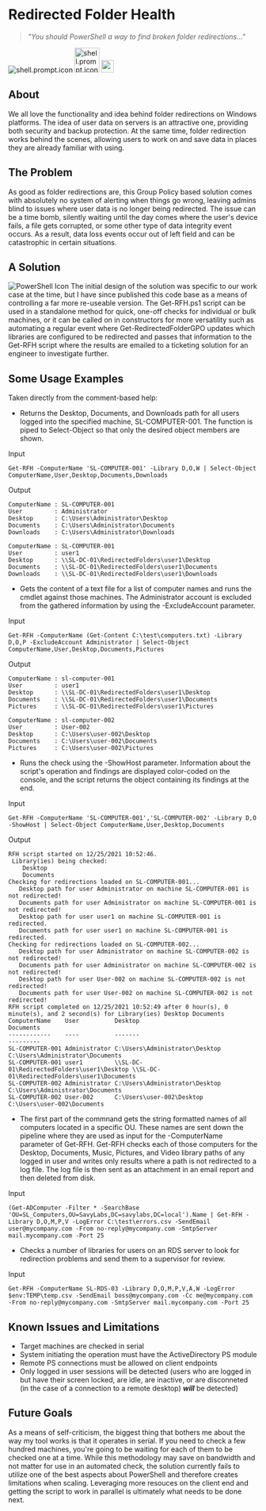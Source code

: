 # Redirected Folder Health
> _"You should PowerShell a way to find broken folder redirections..."_

![shell.prompt.icon](https://raw.githubusercontent.com/drummermanrob20/Misc/main/resources/shell.prompt.icon.png)
<img src="https://raw.githubusercontent.com/drummermanrob20/Misc/main/resources/shell.prompt.icon.png" alt="shell.prompt.icon" style="width:50px;"/>
<img src="https://raw.githubusercontent.com/drummermanrob20/Misc/main/resources/shell.prompt.icon.png" width="25"/>
## About
We all love the functionality and idea behind folder redirections on Windows platforms.  The idea of user data on servers is an attractive one, providing both security and backup protection.  At the same time, folder redirection works behind the scenes, allowing users to work on and save data in places they are already familiar with using.

## The Problem
As good as folder redirections are, this Group Policy based solution comes with absolutely no system of alerting when things go wrong, leaving admins blind to issues where user data is no longer being redirected.  The issue can be a time bomb, silently waiting until the day comes where the user's device fails, a file gets corrupted, or some other type of data integrity event occurs.  As a result, data loss events occur out of left field and can be catastrophic in certain situations.

## A Solution
![PowerShell Icon](https://raw.githubusercontent.com/drummermanrob20/Misc/main/resources/PowerShell_Core_6.0_icon.png)
The initial design of the solution was specific to our work case at the time, but I have since published this code base as a means of controlling a far more re-useable version.  The Get-RFH.ps1 script can be used in a standalone method for quick, one-off checks for individual or bulk machines, or it can be called on in constructors for more versatility such as automating a regular event where Get-RedirectedFolderGPO updates which libraries are configured to be redirected and passes that information to the Get-RFH script where the results are emailed to a ticketing solution for an engineer to investigate further.

## Some Usage Examples
Taken directly from the comment-based help:

- Returns the Desktop, Documents, and Downloads path for all users logged into the specified machine, SL-COMPUTER-001.  The function is piped to Select-Object so that only the desired object members are shown.

Input
```
Get-RFH -ComputerName 'SL-COMPUTER-001' -Library D,O,W | Select-Object ComputerName,User,Desktop,Documents,Downloads
```

Output
```
ComputerName : SL-COMPUTER-001
User         : Administrator
Desktop      : C:\Users\Administrator\Desktop
Documents    : C:\Users\Administrator\Documents
Downloads    : C:\Users\Administrator\Downloads

ComputerName : SL-COMPUTER-001
User         : user1
Desktop      : \\SL-DC-01\RedirectedFolders\user1\Desktop
Documents    : \\SL-DC-01\RedirectedFolders\user1\Documents
Downloads    : \\SL-DC-01\RedirectedFolders\user1\Downloads
```

- Gets the content of a text file for a list of computer names and runs the cmdlet against those machines.  The Administrator account is excluded from the gathered information by using the -ExcludeAccount parameter.

Input
```
Get-RFH -ComputerName (Get-Content C:\test\computers.txt) -Library D,O,P -ExcludeAccount Administrator | Select-Object ComputerName,User,Desktop,Documents,Pictures
```

Output
```
ComputerName : sl-computer-001
User         : user1
Desktop      : \\SL-DC-01\RedirectedFolders\user1\Desktop
Documents    : \\SL-DC-01\RedirectedFolders\user1\Documents
Pictures     : \\SL-DC-01\RedirectedFolders\user1\Pictures

ComputerName : sl-computer-002
User         : User-002
Desktop      : C:\Users\user-002\Desktop
Documents    : C:\Users\user-002\Documents
Pictures     : C:\Users\user-002\Pictures
```

- Runs the check using the -ShowHost parameter.  Information about the script's operation and findings are displayed color-coded on the console, and the script returns the object containing its findings at the end.

Input
```
Get-RFH -ComputerName 'SL-COMPUTER-001','SL-COMPUTER-002' -Library D,O -ShowHost | Select-Object ComputerName,User,Desktop,Documents
```

Output
```
RFH script started on 12/25/2021 10:52:46.
 Library(ies) being checked:
    Desktop
    Documents
Checking for redirections loaded on SL-COMPUTER-001...
   Desktop path for user Administrator on machine SL-COMPUTER-001 is not redirected!
   Documents path for user Administrator on machine SL-COMPUTER-001 is not redirected!
   Desktop path for user user1 on machine SL-COMPUTER-001 is redirected.
   Documents path for user user1 on machine SL-COMPUTER-001 is redirected.
Checking for redirections loaded on SL-COMPUTER-002...
   Desktop path for user Administrator on machine SL-COMPUTER-002 is not redirected!
   Documents path for user Administrator on machine SL-COMPUTER-002 is not redirected!
   Desktop path for user User-002 on machine SL-COMPUTER-002 is not redirected!
   Documents path for user User-002 on machine SL-COMPUTER-002 is not redirected!
RFH script completed on 12/25/2021 10:52:49 after 0 hour(s), 0 minute(s), and 2 second(s) for Library(ies) Desktop Documents
ComputerName    User          Desktop                                    Documents
------------    ----          -------                                    ---------
SL-COMPUTER-001 Administrator C:\Users\Administrator\Desktop             C:\Users\Administrator\Documents
SL-COMPUTER-001 user1         \\SL-DC-01\RedirectedFolders\user1\Desktop \\SL-DC-01\RedirectedFolders\user1\Documents
SL-COMPUTER-002 Administrator C:\Users\Administrator\Desktop             C:\Users\Administrator\Documents
SL-COMPUTER-002 User-002      C:\Users\user-002\Desktop                  C:\Users\user-002\Documents
```

-  The first part of the commnand gets the string formatted names of all computers located in a specific OU.  These names are sent down the pipeline where they are used as input for the -ComputerName parameter of Get-RFH.  Get-RFH checks each of those computers for the Desktop, Documents, Music, Pictures, and Video library paths of any logged in user and writes only results where a path is not redirected to a log file.  The log file is then sent as an attachment in an email report and then deleted from disk.

Input
```
(Get-ADComputer -Filter * -SearchBase 'OU=SL_Computers,OU=SavyLabs,DC=savylabs,DC=local').Name | Get-RFH -Library D,O,M,P,V -LogError C:\test\errors.csv -SendEmail user@mycompany.com -From no-reply@mycompany.com -SmtpServer mail.mycompany.com -Port 25
```

- Checks a number of libraries for users on an RDS server to look for redirection problems and send them to a supervisor for review.

Input
```
Get-RFH -ComputerName SL-RDS-03 -Library D,O,M,P,V,A,W -LogError $env:TEMP\temp.csv -SendEmail boss@mycompany.com -Cc me@mycompany.com -From no-reply@mycompany.com -SmtpServer mail.mycompany.com -Port 25
```

## Known Issues and Limitations
- Target machines are checked in serial
- System initiating the operation must have the ActiveDirectory PS module
- Remote PS connections must be allowed on client endpoints
- Only logged in user sessions will be detected (users who are logged in but have their screen locked, are idle, are inactive, or are disconneted (in the case of a connection to a remote desktop) **_will_** be detected)

## Future Goals
As a means of self-criticism, the biggest thing that bothers me about the way my tool works is that it operates in serial.  If you need to check a few hundred machines, you're going to be waiting for each of them to be checked one at a time.  While this methodology may save on bandwidth and not matter for use in an automated check, the solution currently fails to utilize one of the best aspects about PowerShell and therefore creates limitations when scaling.  Leveraging more resouces on the client end and getting the script to work in parallel is ultimately what needs to be done next.